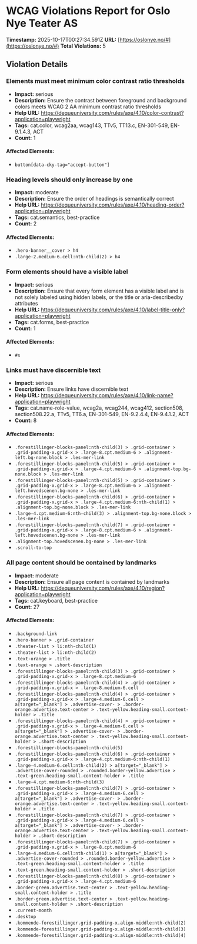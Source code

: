 # WCAG Violations Report for Oslo Nye Teater AS

**Timestamp:** 2025-10-17T00:27:34.591Z
**URL:** [https://oslonye.no/#](https://oslonye.no/#)
**Total Violations:** 5

## Violation Details

### Elements must meet minimum color contrast ratio thresholds

- **Impact:** serious
- **Description:** Ensure the contrast between foreground and background colors meets WCAG 2 AA minimum contrast ratio thresholds
- **Help URL:** https://dequeuniversity.com/rules/axe/4.10/color-contrast?application=playwright
- **Tags:** cat.color, wcag2aa, wcag143, TTv5, TT13.c, EN-301-549, EN-9.1.4.3, ACT
- **Count:** 1

#### Affected Elements:

- `button[data-cky-tag="accept-button"]`

### Heading levels should only increase by one

- **Impact:** moderate
- **Description:** Ensure the order of headings is semantically correct
- **Help URL:** https://dequeuniversity.com/rules/axe/4.10/heading-order?application=playwright
- **Tags:** cat.semantics, best-practice
- **Count:** 2

#### Affected Elements:

- `.hero-banner__cover > h4`
- `.large-2.medium-6.cell:nth-child(2) > h4`

### Form elements should have a visible label

- **Impact:** serious
- **Description:** Ensure that every form element has a visible label and is not solely labeled using hidden labels, or the title or aria-describedby attributes
- **Help URL:** https://dequeuniversity.com/rules/axe/4.10/label-title-only?application=playwright
- **Tags:** cat.forms, best-practice
- **Count:** 1

#### Affected Elements:

- `#s`

### Links must have discernible text

- **Impact:** serious
- **Description:** Ensure links have discernible text
- **Help URL:** https://dequeuniversity.com/rules/axe/4.10/link-name?application=playwright
- **Tags:** cat.name-role-value, wcag2a, wcag244, wcag412, section508, section508.22.a, TTv5, TT6.a, EN-301-549, EN-9.2.4.4, EN-9.4.1.2, ACT
- **Count:** 8

#### Affected Elements:

- `.forestillinger-blocks-panel:nth-child(3) > .grid-container > .grid-padding-x.grid-x > .large-8.cpt.medium-6 > .alignment-left.bg-none.block > .les-mer-link`
- `.forestillinger-blocks-panel:nth-child(5) > .grid-container > .grid-padding-x.grid-x > .large-4.cpt.medium-6 > .alignment-top.bg-none.block > .les-mer-link`
- `.forestillinger-blocks-panel:nth-child(5) > .grid-container > .grid-padding-x.grid-x > .large-8.cpt.medium-6 > .alignment-left.hovedscenen.bg-none > .les-mer-link`
- `.forestillinger-blocks-panel:nth-child(6) > .grid-container > .grid-padding-x.grid-x > .large-4.cpt.medium-6:nth-child(1) > .alignment-top.bg-none.block > .les-mer-link`
- `.large-4.cpt.medium-6:nth-child(3) > .alignment-top.bg-none.block > .les-mer-link`
- `.forestillinger-blocks-panel:nth-child(7) > .grid-container > .grid-padding-x.grid-x > .large-8.cpt.medium-6 > .alignment-left.hovedscenen.bg-none > .les-mer-link`
- `.alignment-top.hovedscenen.bg-none > .les-mer-link`
- `.scroll-to-top`

### All page content should be contained by landmarks

- **Impact:** moderate
- **Description:** Ensure all page content is contained by landmarks
- **Help URL:** https://dequeuniversity.com/rules/axe/4.10/region?application=playwright
- **Tags:** cat.keyboard, best-practice
- **Count:** 27

#### Affected Elements:

- `.background-link`
- `.hero-banner > .grid-container`
- `.theater-list > li:nth-child(1)`
- `.theater-list > li:nth-child(2)`
- `.text-orange > .title`
- `.text-orange > .short-description`
- `.forestillinger-blocks-panel:nth-child(3) > .grid-container > .grid-padding-x.grid-x > .large-8.cpt.medium-6`
- `.forestillinger-blocks-panel:nth-child(4) > .grid-container > .grid-padding-x.grid-x > .large-8.medium-6.cell`
- `.forestillinger-blocks-panel:nth-child(4) > .grid-container > .grid-padding-x.grid-x > .large-4.medium-6.cell > a[target="_blank"] > .advertise-cover- > .border-orange.advertise.text-center > .text-yellow.heading-small.content-holder > .title`
- `.forestillinger-blocks-panel:nth-child(4) > .grid-container > .grid-padding-x.grid-x > .large-4.medium-6.cell > a[target="_blank"] > .advertise-cover- > .border-orange.advertise.text-center > .text-yellow.heading-small.content-holder > .short-description`
- `.forestillinger-blocks-panel:nth-child(5)`
- `.forestillinger-blocks-panel:nth-child(6) > .grid-container > .grid-padding-x.grid-x > .large-4.cpt.medium-6:nth-child(1)`
- `.large-4.medium-6.cell:nth-child(2) > a[target="_blank"] > .advertise-cover-rounded > .rounded.border-yellow.advertise > .text-green.heading-small.content-holder > .title`
- `.large-4.cpt.medium-6:nth-child(3)`
- `.forestillinger-blocks-panel:nth-child(7) > .grid-container > .grid-padding-x.grid-x > .large-4.medium-6.cell > a[target="_blank"] > .advertise-cover- > .border-orange.advertise.text-center > .text-yellow.heading-small.content-holder > .title`
- `.forestillinger-blocks-panel:nth-child(7) > .grid-container > .grid-padding-x.grid-x > .large-4.medium-6.cell > a[target="_blank"] > .advertise-cover- > .border-orange.advertise.text-center > .text-yellow.heading-small.content-holder > .short-description`
- `.forestillinger-blocks-panel:nth-child(7) > .grid-container > .grid-padding-x.grid-x > .large-8.cpt.medium-6`
- `.large-4.medium-6.cell:nth-child(1) > a[target="_blank"] > .advertise-cover-rounded > .rounded.border-yellow.advertise > .text-green.heading-small.content-holder > .title`
- `.text-green.heading-small.content-holder > .short-description`
- `.forestillinger-blocks-panel:nth-child(8) > .grid-container > .grid-padding-x.grid-x > .large-4.cpt.medium-6`
- `.border-green.advertise.text-center > .text-yellow.heading-small.content-holder > .title`
- `.border-green.advertise.text-center > .text-yellow.heading-small.content-holder > .short-description`
- `.current-month`
- `.desktop`
- `.kommende-forestillinger.grid-padding-x.align-middle:nth-child(2)`
- `.kommende-forestillinger.grid-padding-x.align-middle:nth-child(3)`
- `.kommende-forestillinger.grid-padding-x.align-middle:nth-child(4)`
